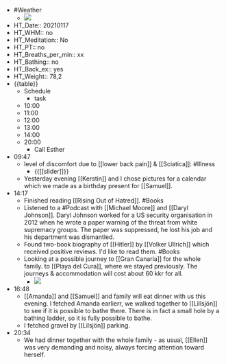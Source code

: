 - #Weather
    - ![](https://firebasestorage.googleapis.com/v0/b/firescript-577a2.appspot.com/o/imgs%2Fapp%2FDavidsroam%2FPXOzFekkj-.jpeg?alt=media&token=754d795b-9c75-43ea-acee-d9b54dcf9787)
- HT_Date:: 20210117
- HT_WHM:: no 
- HT_Meditation:: No 
- HT_PT:: no
- HT_Breaths_per_min:: xx 
- HT_Bathing:: no 
- HT_Back_ex:: yes
- HT_Weight:: 78,2
- {{table}} 
    - Schedule 
        - task
    - 10:00 
    - 11:00 
    - 12:00
    - 13:00
    - 14:00 
    - 20:00
        - Call Esther
- 09:47
    - level of discomfort due to [[lower back pain]] & [[Sciatica]]: #Illness
        - {{[[slider]]}}
    - Yesterday evening [[Kerstin]] and I chose pictures for a calendar which we made as a birthday present for [[Samuel]].
- 14:17
    - Finished reading [[Rising Out of Hatred]]. #Books
    - Listened to a #Podcast with [[Michael Moore]] and [[Daryl Johnson]]. Daryl Johnson worked for a US security organisation in 2012 when he wrote a paper warning of the threat from white supremacy groups. The paper was suppressed, he lost his job and his department was dismantled.
    - Found two-book biography of [[Hitler]] by [[Volker Ullrich]] which received positive reviews. I'd like to read them. #Books
    - Looking at a possible journey to [[Gran Canaria]] for the whole family. to [[Playa del Cura]], where we stayed previously. The journeys & accommodation will cost about 60 kkr for all. 
        - ![](https://firebasestorage.googleapis.com/v0/b/firescript-577a2.appspot.com/o/imgs%2Fapp%2FDavidsroam%2FWpdjDiAvAN.png?alt=media&token=e948d016-631b-47a3-905d-9d35ceda4773)
- 16:48
    - [[Amanda]] and [[Samuel]] and family will eat dinner with us this evening. I fetched Amanda earlierr, we walked together to [[Lillsjön]] to see if it is possible to bathe there. There is in fact a small hole by a bathing ladder, so it is fully possible to bathe.
    - I fetched gravel by [[Lilsjön]] parking.
- 20:34
    - We had dinner together with the whole family - as usual, [[Ellen]] was very demanding and noisy, always forcing attention toward herself.
